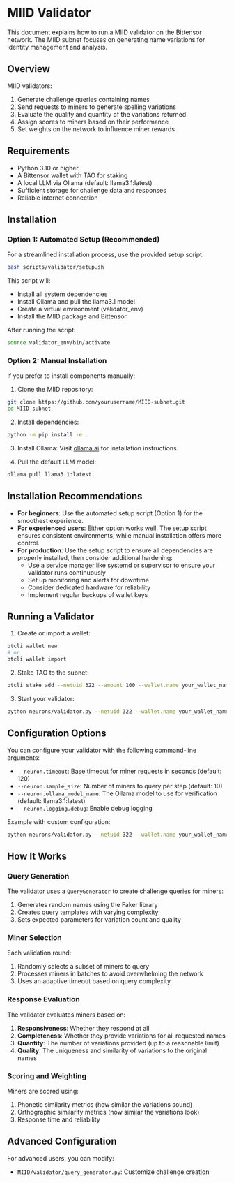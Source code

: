 # MIID Validator

This document explains how to run a MIID validator on the Bittensor network. The MIID subnet focuses on generating name variations for identity management and analysis.

## Overview

MIID validators:
1. Generate challenge queries containing names
2. Send requests to miners to generate spelling variations
3. Evaluate the quality and quantity of the variations returned
4. Assign scores to miners based on their performance
5. Set weights on the network to influence miner rewards

## Requirements

- Python 3.10 or higher
- A Bittensor wallet with TAO for staking
- A local LLM via Ollama (default: llama3.1:latest)
- Sufficient storage for challenge data and responses
- Reliable internet connection

## Installation

### Option 1: Automated Setup (Recommended)

For a streamlined installation process, use the provided setup script:

```bash
bash scripts/validator/setup.sh
```

This script will:
- Install all system dependencies
- Install Ollama and pull the llama3.1 model
- Create a virtual environment (validator_env)
- Install the MIID package and Bittensor

After running the script:
```bash
source validator_env/bin/activate
```

### Option 2: Manual Installation

If you prefer to install components manually:

1. Clone the MIID repository:
```bash
git clone https://github.com/yourusername/MIID-subnet.git
cd MIID-subnet
```

2. Install dependencies:
```bash
python -m pip install -e .
```

3. Install Ollama:
Visit [ollama.ai](https://ollama.ai) for installation instructions.

4. Pull the default LLM model:
```bash
ollama pull llama3.1:latest
```

## Installation Recommendations

- **For beginners**: Use the automated setup script (Option 1) for the smoothest experience.
- **For experienced users**: Either option works well. The setup script ensures consistent environments, while manual installation offers more control.
- **For production**: Use the setup script to ensure all dependencies are properly installed, then consider additional hardening:
  - Use a service manager like systemd or supervisor to ensure your validator runs continuously
  - Set up monitoring and alerts for downtime
  - Consider dedicated hardware for reliability
  - Implement regular backups of wallet keys

## Running a Validator

1. Create or import a wallet:
```bash
btcli wallet new
# or
btcli wallet import
```

2. Stake TAO to the subnet:
```bash
btcli stake add --netuid 322 --amount 100 --wallet.name your_wallet_name --wallet.hotkey your_hotkey --subtensor.network test
```

3. Start your validator:
```bash
python neurons/validator.py --netuid 322 --wallet.name your_wallet_name --wallet.hotkey your_hotkey --subtensor.network test
```

## Configuration Options

You can configure your validator with the following command-line arguments:

- `--neuron.timeout`: Base timeout for miner requests in seconds (default: 120)
- `--neuron.sample_size`: Number of miners to query per step (default: 10)
- `--neuron.ollama_model_name`: The Ollama model to use for verification (default: llama3.1:latest)
- `--neuron.logging.debug`: Enable debug logging

Example with custom configuration:
```bash
python neurons/validator.py --netuid 322 --wallet.name your_wallet_name --wallet.hotkey your_hotkey --subtensor.network test --neuron.timeout 180 --neuron.sample_size 15
```

## How It Works

### Query Generation

The validator uses a `QueryGenerator` to create challenge queries for miners:
1. Generates random names using the Faker library
2. Creates query templates with varying complexity
3. Sets expected parameters for variation count and quality

### Miner Selection

Each validation round:
1. Randomly selects a subset of miners to query
2. Processes miners in batches to avoid overwhelming the network
3. Uses an adaptive timeout based on query complexity

### Response Evaluation

The validator evaluates miners based on:
1. **Responsiveness**: Whether they respond at all
2. **Completeness**: Whether they provide variations for all requested names
3. **Quantity**: The number of variations provided (up to a reasonable limit)
4. **Quality**: The uniqueness and similarity of variations to the original names

### Scoring and Weighting

Miners are scored using:
1. Phonetic similarity metrics (how similar the variations sound)
2. Orthographic similarity metrics (how similar the variations look)
3. Response time and reliability

## Advanced Configuration

For advanced users, you can modify:

- `MIID/validator/query_generator.py`: Customize challenge creation
